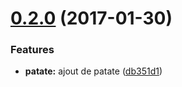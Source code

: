 <a name="0.2.0"></a>
# [0.2.0](https://github.com/mbarbeau/test/compare/db351d1...v0.2.0) (2017-01-30)


### Features

* **patate:** ajout de patate ([db351d1](https://github.com/mbarbeau/test/commit/db351d1))



